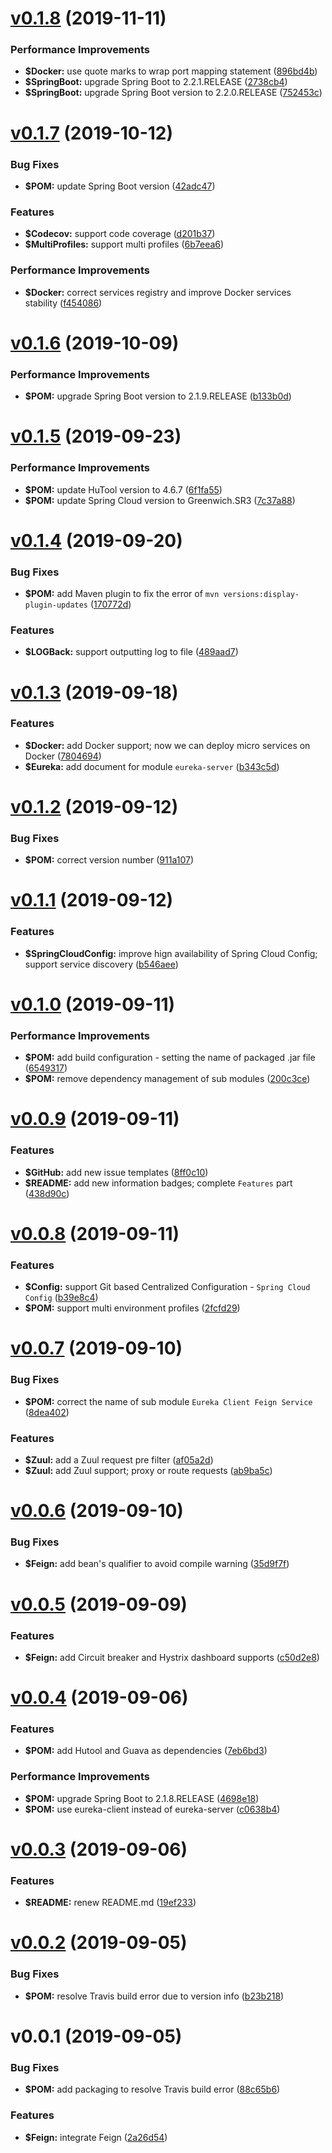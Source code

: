 # [v0.1.8](https://github.com/johnnymillergh/spring-cloud-tutorial/compare/v0.1.7...v0.1.8) (2019-11-11)


### Performance Improvements

* **$Docker:** use quote marks to wrap port mapping statement ([896bd4b](https://github.com/johnnymillergh/spring-cloud-tutorial/commit/896bd4b8ff4fea579036fb4077383acd5108138c))
* **$SpringBoot:** upgrade Spring Boot to 2.2.1.RELEASE ([2738cb4](https://github.com/johnnymillergh/spring-cloud-tutorial/commit/2738cb487aceb9fa18dd609030c40748dd076c19))
* **$SpringBoot:** upgrade Spring Boot version to 2.2.0.RELEASE ([752453c](https://github.com/johnnymillergh/spring-cloud-tutorial/commit/752453c8a945f3f9af9253ed4474d6f1b94ef502))



# [v0.1.7](https://github.com/johnnymillergh/spring-cloud-tutorial/compare/v0.1.6...v0.1.7) (2019-10-12)


### Bug Fixes

* **$POM:** update Spring Boot version ([42adc47](https://github.com/johnnymillergh/spring-cloud-tutorial/commit/42adc47))


### Features

* **$Codecov:** support code coverage ([d201b37](https://github.com/johnnymillergh/spring-cloud-tutorial/commit/d201b37))
* **$MultiProfiles:** support multi profiles ([6b7eea6](https://github.com/johnnymillergh/spring-cloud-tutorial/commit/6b7eea6))


### Performance Improvements

* **$Docker:** correct services registry and improve Docker services stability ([f454086](https://github.com/johnnymillergh/spring-cloud-tutorial/commit/f454086))



# [v0.1.6](https://github.com/johnnymillergh/spring-cloud-tutorial/compare/v0.1.5...v0.1.6) (2019-10-09)


### Performance Improvements

* **$POM:** upgrade Spring Boot version to 2.1.9.RELEASE ([b133b0d](https://github.com/johnnymillergh/spring-cloud-tutorial/commit/b133b0d))



# [v0.1.5](https://github.com/johnnymillergh/spring-cloud-tutorial/compare/v0.1.4...v0.1.5) (2019-09-23)


### Performance Improvements

* **$POM:** update HuTool version to 4.6.7 ([6f1fa55](https://github.com/johnnymillergh/spring-cloud-tutorial/commit/6f1fa55))
* **$POM:** update Spring Cloud version to Greenwich.SR3 ([7c37a88](https://github.com/johnnymillergh/spring-cloud-tutorial/commit/7c37a88))



# [v0.1.4](https://github.com/johnnymillergh/spring-cloud-tutorial/compare/v0.1.3...v0.1.4) (2019-09-20)


### Bug Fixes

* **$POM:** add Maven plugin to fix the error of `mvn versions:display-plugin-updates` ([170772d](https://github.com/johnnymillergh/spring-cloud-tutorial/commit/170772d))


### Features

* **$LOGBack:** support outputting log to file ([489aad7](https://github.com/johnnymillergh/spring-cloud-tutorial/commit/489aad7))



# [v0.1.3](https://github.com/johnnymillergh/spring-cloud-tutorial/compare/v0.1.2...v0.1.3) (2019-09-18)


### Features

* **$Docker:** add Docker support; now we can deploy micro services on Docker ([7804694](https://github.com/johnnymillergh/spring-cloud-tutorial/commit/7804694))
* **$Eureka:** add document for module `eureka-server` ([b343c5d](https://github.com/johnnymillergh/spring-cloud-tutorial/commit/b343c5d))



# [v0.1.2](https://github.com/johnnymillergh/spring-cloud-tutorial/compare/v0.1.1...v0.1.2) (2019-09-12)


### Bug Fixes

* **$POM:** correct version number ([911a107](https://github.com/johnnymillergh/spring-cloud-tutorial/commit/911a107))



# [v0.1.1](https://github.com/johnnymillergh/spring-cloud-tutorial/compare/v0.1.0...v0.1.1) (2019-09-12)


### Features

* **$SpringCloudConfig:** improve hign availability of Spring Cloud Config; support service discovery ([b546aee](https://github.com/johnnymillergh/spring-cloud-tutorial/commit/b546aee))



# [v0.1.0](https://github.com/johnnymillergh/spring-cloud-tutorial/compare/v0.0.9...v0.1.0) (2019-09-11)


### Performance Improvements

* **$POM:** add build configuration - setting the name of packaged .jar file ([6549317](https://github.com/johnnymillergh/spring-cloud-tutorial/commit/6549317))
* **$POM:** remove dependency management of sub modules ([200c3ce](https://github.com/johnnymillergh/spring-cloud-tutorial/commit/200c3ce))



# [v0.0.9](https://github.com/johnnymillergh/spring-cloud-tutorial/compare/v0.0.8...v0.0.9) (2019-09-11)


### Features

* **$GitHub:** add new issue templates ([8ff0c10](https://github.com/johnnymillergh/spring-cloud-tutorial/commit/8ff0c10))
* **$README:** add new information badges; complete `Features` part ([438d90c](https://github.com/johnnymillergh/spring-cloud-tutorial/commit/438d90c))



# [v0.0.8](https://github.com/johnnymillergh/spring-cloud-tutorial/compare/v0.0.7...v0.0.8) (2019-09-11)


### Features

* **$Config:** support Git based Centralized Configuration - `Spring Cloud Config` ([b39e8c4](https://github.com/johnnymillergh/spring-cloud-tutorial/commit/b39e8c4))
* **$POM:** support multi environment profiles ([2fcfd29](https://github.com/johnnymillergh/spring-cloud-tutorial/commit/2fcfd29))



# [v0.0.7](https://github.com/johnnymillergh/spring-cloud-tutorial/compare/v0.0.6...v0.0.7) (2019-09-10)


### Bug Fixes

* **$POM:** correct the name of sub module `Eureka Client Feign Service` ([8dea402](https://github.com/johnnymillergh/spring-cloud-tutorial/commit/8dea402))


### Features

* **$Zuul:** add a Zuul request pre filter ([af05a2d](https://github.com/johnnymillergh/spring-cloud-tutorial/commit/af05a2d))
* **$Zuul:** add Zuul support; proxy or route requests ([ab9ba5c](https://github.com/johnnymillergh/spring-cloud-tutorial/commit/ab9ba5c))



# [v0.0.6](https://github.com/johnnymillergh/spring-cloud-tutorial/compare/v0.0.5...v0.0.6) (2019-09-10)


### Bug Fixes

* **$Feign:** add bean's qualifier to avoid compile warning ([35d9f7f](https://github.com/johnnymillergh/spring-cloud-tutorial/commit/35d9f7f))



# [v0.0.5](https://github.com/johnnymillergh/spring-cloud-tutorial/compare/v0.0.4...v0.0.5) (2019-09-09)


### Features

* **$Feign:** add Circuit breaker and Hystrix dashboard supports ([c50d2e8](https://github.com/johnnymillergh/spring-cloud-tutorial/commit/c50d2e8))



# [v0.0.4](https://github.com/johnnymillergh/spring-cloud-tutorial/compare/v0.0.3...v0.0.4) (2019-09-06)


### Features

* **$POM:** add Hutool and Guava as dependencies ([7eb6bd3](https://github.com/johnnymillergh/spring-cloud-tutorial/commit/7eb6bd3))


### Performance Improvements

* **$POM:** upgrade Spring Boot to 2.1.8.RELEASE ([4698e18](https://github.com/johnnymillergh/spring-cloud-tutorial/commit/4698e18))
* **$POM:** use eureka-client instead of eureka-server ([c0638b4](https://github.com/johnnymillergh/spring-cloud-tutorial/commit/c0638b4))



# [v0.0.3](https://github.com/johnnymillergh/spring-cloud-tutorial/compare/v0.0.2...v0.0.3) (2019-09-06)


### Features

* **$README:** renew README.md ([19ef233](https://github.com/johnnymillergh/spring-cloud-tutorial/commit/19ef233))



# [v0.0.2](https://github.com/johnnymillergh/spring-cloud-tutorial/compare/v0.0.1...v0.0.2) (2019-09-05)


### Bug Fixes

* **$POM:** resolve Travis build error due to version info ([b23b218](https://github.com/johnnymillergh/spring-cloud-tutorial/commit/b23b218))



#  v0.0.1 (2019-09-05)


### Bug Fixes

* **$POM:** add packaging to resolve Travis build error ([88c65b6](https://github.com/johnnymillergh/spring-cloud-tutorial/commit/88c65b6))


### Features

* **$Feign:** integrate Feign ([2a26d54](https://github.com/johnnymillergh/spring-cloud-tutorial/commit/2a26d54))



